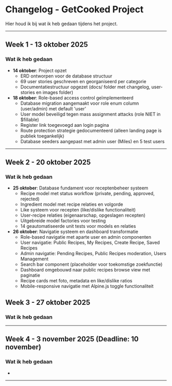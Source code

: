 # Changelog - GetCooked Project

Hier houd ik bij wat ik heb gedaan tijdens het project.

---

## Week 1 - 13 oktober 2025

### Wat ik heb gedaan
- **14 oktober**: Project opzet
  - ERD ontworpen voor de database structuur
  - 69 user stories geschreven en georganiseerd per categorie
  - Documentatiestructuur opgezet (docs/ folder met changelog, user-stories en images folder)
- **18 oktober**: Role-based access control geïmplementeerd
  - Database migration aangemaakt voor role enum column (user/admin) met default 'user'
  - User model beveiligd tegen mass assignment attacks (role NIET in $fillable)
  - Register link toegevoegd aan login pagina
  - Route protection strategie gedocumenteerd (alleen landing page is publiek toegankelijk)
  - Database seeders aangepast met admin user (Miles) en 5 test users

---


## Week 2 - 20 oktober 2025

### Wat ik heb gedaan
- **25 oktober**: Database fundament voor receptenbeheer systeem
  - Recipe model met status workflow (private, pending, approved, rejected)
  - Ingredient model met recipe relaties en volgorde
  - Like systeem voor recepten (like/dislike functionaliteit)
  - User-recipe relaties (eigenaarschap, opgeslagen recepten)
  - Uitgebreide model factories voor testing
  - 14 geautomatiseerde unit tests voor models en relaties
- **26 oktober**: Navigatie systeem en dashboard transformatie
    - Role-based navigatie met aparte user en admin componenten
    - User navigatie: Public Recipes, My Recipes, Create Recipe, Saved Recipes
    - Admin navigatie: Pending Recipes, Public Recipes moderation, Users Management
    - Search bar component (placeholder voor toekomstige zoekfunctie)
    - Dashboard omgebouwd naar public recipes browse view met paginatie
    - Recipe cards met foto, metadata en like/dislike ratios
    - Mobile-responsive navigatie met Alpine.js toggle functionaliteit

## Week 3 - 27 oktober 2025

### Wat ik heb gedaan




---

## Week 4 - 3 november 2025 (Deadline: 10 november)

### Wat ik heb gedaan
-

---
